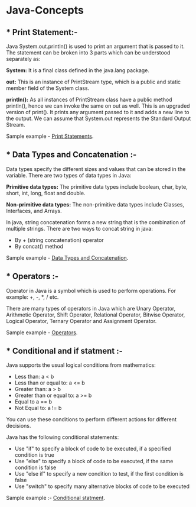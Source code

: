 # Java-Concepts
## * Print Statement:-

Java System.out.println() is used to print an argument that is passed to it. The statement can be broken into 3 parts which can be understood separately as:

**System:** It is a final class defined in the java.lang package.

**out:** This is an instance of PrintStream type, which is a public and static member field of the System class.

**println():** As all instances of PrintStream class have a public method println(), hence we can invoke the same on out as well. This is an upgraded version of print(). It prints any argument passed to it and adds a new line to the output. We can assume that System.out represents the Standard Output Stream.

Sample example - [Print Statements](https://github.com/DevashishChoudhary/Java-Concepts/blob/master/Print_Statement.java).

## * Data Types and Concatenation :-

Data types specify the different sizes and values that can be stored in the variable. There are two types of data types in Java:

**Primitive data types:** The primitive data types include boolean, char, byte, short, int, long, float and double.

**Non-primitive data types:** The non-primitive data types include Classes, Interfaces, and Arrays.

In java, string concatenation forms a new string that is the combination of multiple strings. There are two ways to concat string in java:

  * By + (string concatenation) operator
  * By concat() method

Sample example - [Data Types and Concatenation](https://github.com/DevashishChoudhary/Java-Concepts/blob/master/Data_Types.java).

## * Operators :-

Operator in Java is a symbol which is used to perform operations. For example: +, -, *, / etc.

There are many types of operators in Java which are Unary Operator, Arithmetic Operator, Shift Operator, Relational Operator, Bitwise Operator, Logical Operator, Ternary Operator and Assignment Operator.

Sample example - [Operators](https://github.com/DevashishChoudhary/Java-Concepts/blob/master/Operators.java).

## * Conditional and if statment :-

Java supports the usual logical conditions from mathematics:

- Less than: a < b
- Less than or equal to: a <= b
- Greater than: a > b
- Greater than or equal to: a >= b
- Equal to a == b
- Not Equal to: a != b

You can use these conditions to perform different actions for different decisions.

Java has the following conditional statements:

- Use "if" to specify a block of code to be executed, if a specified condition is true
- Use "else" to specify a block of code to be executed, if the same condition is false
- Use "else if" to specify a new condition to test, if the first condition is false
- Use "switch" to specify many alternative blocks of code to be executed

Sample example :- [Conditional statment](https://github.com/DevashishChoudhary/Java-Concepts/blob/master/Conditional.java).
